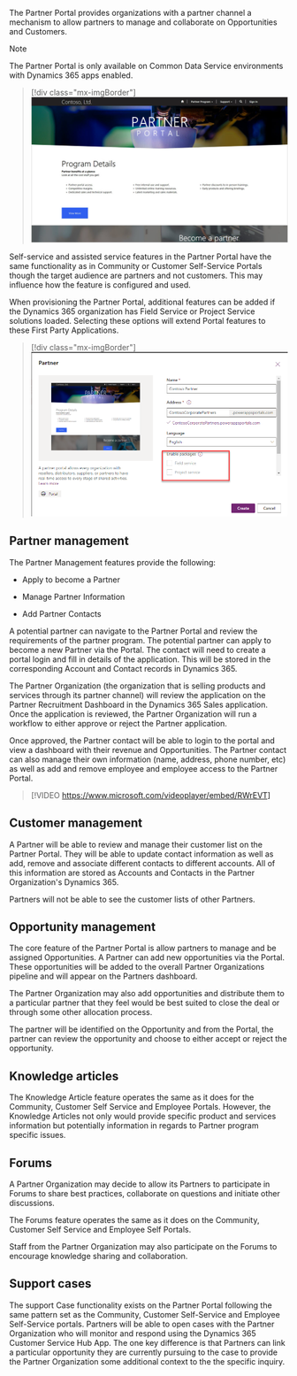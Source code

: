 The Partner Portal provides organizations with a partner channel a mechanism to allow partners to manage and collaborate on Opportunities and Customers.

> [!NOTE]
> The Partner Portal is only available on Common Data Service environments with Dynamics 365 apps enabled.

> [!div class="mx-imgBorder"]
> [![Partner Portal Home Page](../media/5-partner-portal-home.png)](../media/5-partner-portal-home.png#lightbox)

Self-service and assisted service features in the Partner Portal have the same functionality as in Community or Customer Self-Service Portals though the target audience are partners and not customers. This may influence how the feature is configured and used.

When provisioning the Partner Portal, additional features can be added if the Dynamics 365 organization has Field Service or Project Service solutions loaded.  Selecting these options will extend Portal features to these First Party Applications.

> [!div class="mx-imgBorder"]
> [![Enable Packages](../media/5-partner-add-ons.png)](../media/5-partner-add-ons.png#lightbox)

## Partner management

The Partner Management features provide the following:

- Apply to become a Partner

- Manage Partner Information

- Add Partner Contacts

A potential partner can navigate to the Partner Portal and review the requirements of the partner program.  The potential partner can apply to become a new Partner via the Portal.  The contact will need to create a portal login and fill in details of the application.  This will be stored in the corresponding Account and Contact records in Dynamics 365.

The Partner Organization (the organization that is selling products and services through its partner channel) will review the application on the Partner Recruitment Dashboard in the Dynamics 365 Sales application.  Once the application is reviewed, the Partner Organization will run a workflow to either approve or reject the Partner application.

Once approved, the Partner contact will be able to login to the portal and view a dashboard with their revenue and Opportunities.  The Partner contact can also manage their own information (name, address, phone number, etc) as well as add and remove employee and employee access to the Partner Portal.

> [!VIDEO https://www.microsoft.com/videoplayer/embed/RWrEVT]

## Customer management

A Partner will be able to review and manage their customer list on the Partner Portal.  They will be able to update contact information as well as add, remove and associate different contacts to different accounts.  All of this information are stored as Accounts and Contacts in the Partner Organization's Dynamics 365.

Partners will not be able to see the customer lists of other Partners.

## Opportunity management

The core feature of the Partner Portal is allow partners to manage and be assigned Opportunities.  A Partner can add new opportunities via the Portal.  These opportunities will be added to the overall Partner Organizations pipeline and will appear on the Partners dashboard.

The Partner Organization may also add opportunities and distribute them to a particular partner that they feel would be best suited to close the deal or through some other allocation process.  

The partner will be identified on the Opportunity and from the Portal, the partner can review the opportunity and choose to either accept or reject the opportunity.

## Knowledge articles

The Knowledge Article feature operates the same as it does for the Community, Customer Self Service and Employee Portals.  However, the Knowledge Articles not only would provide specific product and services information but potentially information in regards to Partner program specific issues.


## Forums

A Partner Organization may decide to allow its Partners to participate in Forums to share best practices, collaborate on questions and initiate other discussions.  

The Forums feature operates the same as it does on the Community, Customer Self Service and Employee Self Portals.

Staff from the Partner Organization may also participate on the Forums to encourage knowledge sharing and collaboration.


## Support cases

The support Case functionality exists on the Partner Portal following the same pattern set as the Community, Customer Self-Service and Employee Self-Service portals.  Partners will be able to open cases with the Partner Organization who will monitor and respond using the Dynamics 365 Customer Service Hub App.  The one key difference is that Partners can link a particular opportunity they are currently pursuing to the case to provide the Partner Organization some additional context to the the specific inquiry. 